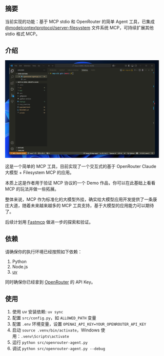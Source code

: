 
## 摘要

当前实现的功能：基于 MCP stdio 和 OpenRouter 的简单 Agent 工具，已集成 [@modelcontextprotocol/server-filesystem](https://github.com/modelcontextprotocol/servers/blob/main/src/filesystem/README.md) 文件系统 MCP，可持续扩展其他 stdio 格式 MCP。


## 介绍

![](./assets/mcp-cli基本演示.gif)

这是一个简单的 MCP 工具，目前实现了一个交互式的基于 OpenRouter Claude 大模型 + Filesystem MCP 的应用。

本质上这是作者用于验证 MCP 协议的一个 Demo 作品，你可以在此基础上看看 MCP 的玩法并做一些拓展。

整体来说，MCP 作为标准化的大模型外挂，确实给大模型应用开发提供了一条康庄大道，随着未来越来越多的 MCP 工具支持，基于大模型的应用能力可以期待了。

后续计划用 [Fastmcp](https://github.com/jlowin/fastmcp) 做进一步的探索和验证。


## 依赖

请确保你的执行环境已经按照如下依赖：

1. Python
2. Node.js
3. [uv](https://docs.astral.sh/uv/)

同时确保你已经拿到 [OpenRouter](https://openrouter.ai/) 的 API Key。


## 使用

1. 使用 uv 安装依赖: `uv sync`
2. 配置 `src/config.py`，如 `ALLOWED_PATH` 变量
3. 配置 `.env` 环境变量，设置 `OPENAI_API_KEY=YOUR_OPENROUTER_API_KEY`
4. 启动 `source .venv/bin/activate`，Windows 使用：`.venv\Scripts\activate`
5. 运行 `python src/openrouter-agent.py`
6. 调试 `python src/openrouter-agent.py --debug`
